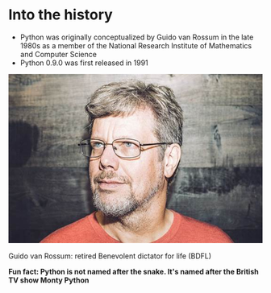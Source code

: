 # Into the history
- Python was originally conceptualized by Guido van Rossum in the late 1980s as a member of the National Research Institute of Mathematics and Computer Science
- Python 0.9.0 was first released in 1991

![Guido Van Rosum](Guido-Van-Rossum.jpg)<!-- .element: style="border:0; width:300px" -->

Guido van Rossum: retired Benevolent dictator for life (BDFL)

**Fun fact: Python is not named after the snake. It's named after the British TV show Monty Python** <!-- .element: class="ubs-red-quote" -->
